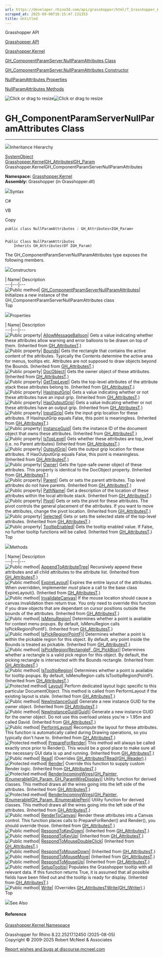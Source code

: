 ```yaml
---
url: https://developer.rhino3d.com/api/grasshopper/html/T_Grasshopper_Kernel_GH_ComponentParamServer_NullParamAttributes.htm
scraped_at: 2025-09-08T16:15:47.131353
title: Untitled
---
```


Grasshopper API

[Grasshopper API](../html/723c01da-9986-4db2-8f53-6f3a7494df75.htm
"Grasshopper API")

[Grasshopper.Kernel](../html/N_Grasshopper_Kernel.htm "Grasshopper.Kernel")

[GH_ComponentParamServer.NullParamAttributes
Class](../html/T_Grasshopper_Kernel_GH_ComponentParamServer_NullParamAttributes.htm
"GH_ComponentParamServer.NullParamAttributes Class")

[GH_ComponentParamServer.NullParamAttributes Constructor
](../html/M_Grasshopper_Kernel_GH_ComponentParamServer_NullParamAttributes__ctor.htm
"GH_ComponentParamServer.NullParamAttributes Constructor ")

[NullParamAttributes
Properties](../html/Properties_T_Grasshopper_Kernel_GH_ComponentParamServer_NullParamAttributes.htm
"NullParamAttributes Properties")

[NullParamAttributes
Methods](../html/Methods_T_Grasshopper_Kernel_GH_ComponentParamServer_NullParamAttributes.htm
"NullParamAttributes Methods")

![Click or drag to resize](../icons/TocOpen.gif)![Click or drag to
resize](../icons/TocClose.gif)

# GH_ComponentParamServerNullParamAttributes Class  
  
---  
  
![](../icons/SectionExpanded.png)Inheritance Hierarchy

[SystemObject](https://docs.microsoft.com/dotnet/api/system.object)  
[Grasshopper.KernelGH_Attributes](T_Grasshopper_Kernel_GH_Attributes_1.htm)[IGH_Param](T_Grasshopper_Kernel_IGH_Param.htm)  
Grasshopper.KernelGH_ComponentParamServerNullParamAttributes  

**Namespace:** [Grasshopper.Kernel](N_Grasshopper_Kernel.htm)  
**Assembly:** Grasshopper (in Grasshopper.dll)

![](../icons/SectionExpanded.png)Syntax

C#

VB

Copy

    
    
    public class NullParamAttributes : GH_Attributes<IGH_Param>
    
    
    Public Class NullParamAttributes
    	Inherits GH_Attributes(Of IGH_Param)

The GH_ComponentParamServerNullParamAttributes type exposes the following
members.

![](../icons/SectionExpanded.png)Constructors

| Name| Description  
---|---|---  
![Public method](../icons/pubmethod.gif)|
[GH_ComponentParamServerNullParamAttributes](M_Grasshopper_Kernel_GH_ComponentParamServer_NullParamAttributes__ctor.htm)|
Initializes a new instance of the GH_ComponentParamServerNullParamAttributes
class  
Top

![](../icons/SectionExpanded.png)Properties

| Name| Description  
---|---|---  
![Public property](../icons/pubproperty.gif)|
[AllowMessageBalloon](P_Grasshopper_Kernel_GH_Attributes_1_AllowMessageBalloon.htm)|
Gets a value indicating whether these attributes allow warning and error
balloons to be drawn on top of them.  (Inherited from
[GH_AttributesT](T_Grasshopper_Kernel_GH_Attributes_1.htm).)  
![Public property](../icons/pubproperty.gif)|
[Bounds](P_Grasshopper_Kernel_GH_Attributes_1_Bounds.htm)|  Gets the rectangle
that contains the active content of the attributes. Typically the Contents
determine the active area for menus, tooltips etc. Attributes are not supposed
to draw objects beyond the Bounds.  (Inherited from
[GH_AttributesT](T_Grasshopper_Kernel_GH_Attributes_1.htm).)  
![Public property](../icons/pubproperty.gif)|
[DocObject](P_Grasshopper_Kernel_GH_Attributes_1_DocObject.htm)|  Gets the
owner object of these attributes.  (Inherited from
[GH_AttributesT](T_Grasshopper_Kernel_GH_Attributes_1.htm).)  
![Public property](../icons/pubproperty.gif)|
[GetTopLevel](P_Grasshopper_Kernel_GH_Attributes_1_GetTopLevel.htm)|  Gets the
top-level attributes of the attribute stack these attributes belong to.
(Inherited from [GH_AttributesT](T_Grasshopper_Kernel_GH_Attributes_1.htm).)  
![Public property](../icons/pubproperty.gif)|
[HasInputGrip](P_Grasshopper_Kernel_GH_Attributes_1_HasInputGrip.htm)|  Gets a
value indicating whether or not these attributes have an input grip.
(Inherited from [GH_AttributesT](T_Grasshopper_Kernel_GH_Attributes_1.htm).)  
![Public property](../icons/pubproperty.gif)|
[HasOutputGrip](P_Grasshopper_Kernel_GH_Attributes_1_HasOutputGrip.htm)|  Gets
a value indicating whether or not these attributes have an output grip.
(Inherited from [GH_AttributesT](T_Grasshopper_Kernel_GH_Attributes_1.htm).)  
![Public property](../icons/pubproperty.gif)|
[InputGrip](P_Grasshopper_Kernel_GH_Attributes_1_InputGrip.htm)|  Gets the
input grip location for these attributes. If HasInputGrip equals False, this
point is meaningless.  (Inherited from
[GH_AttributesT](T_Grasshopper_Kernel_GH_Attributes_1.htm).)  
![Public property](../icons/pubproperty.gif)|
[InstanceGuid](P_Grasshopper_Kernel_GH_Attributes_1_InstanceGuid.htm)|  Gets
the instance ID of the document object that owns these attributes.  (Inherited
from [GH_AttributesT](T_Grasshopper_Kernel_GH_Attributes_1.htm).)  
![Public property](../icons/pubproperty.gif)|
[IsTopLevel](P_Grasshopper_Kernel_GH_Attributes_1_IsTopLevel.htm)|  Gets
whether these attributes are top_level (i.e. no Parent attributes)  (Inherited
from [GH_AttributesT](T_Grasshopper_Kernel_GH_Attributes_1.htm).)  
![Public property](../icons/pubproperty.gif)|
[OutputGrip](P_Grasshopper_Kernel_GH_Attributes_1_OutputGrip.htm)|  Gets the
output grip location for these attributes. If HasOutputGrip equals False, this
point is meaningless.  (Inherited from
[GH_AttributesT](T_Grasshopper_Kernel_GH_Attributes_1.htm).)  
![Public property](../icons/pubproperty.gif)|
[Owner](P_Grasshopper_Kernel_GH_Attributes_1_Owner.htm)|  Gets the type-safe
owner object of these attributes. This property is identical to the DocObject
property.  (Inherited from
[GH_AttributesT](T_Grasshopper_Kernel_GH_Attributes_1.htm).)  
![Public property](../icons/pubproperty.gif)|
[Parent](P_Grasshopper_Kernel_GH_Attributes_1_Parent.htm)|  Gets or sets the
parent attributes. Top level attributes do not have parents.  (Inherited from
[GH_AttributesT](T_Grasshopper_Kernel_GH_Attributes_1.htm).)  
![Public property](../icons/pubproperty.gif)|
[PathName](P_Grasshopper_Kernel_GH_Attributes_1_PathName.htm)|  Get a
description of the location of these attributes within the local attribute
stack.  (Inherited from
[GH_AttributesT](T_Grasshopper_Kernel_GH_Attributes_1.htm).)  
![Public property](../icons/pubproperty.gif)|
[Pivot](P_Grasshopper_Kernel_GH_Attributes_1_Pivot.htm)|  Gets or sets the
pivot for these attributes. The pivot controls the general placement of the
attributes. If you want to move the attributes, change the pivot location.
(Inherited from [GH_AttributesT](T_Grasshopper_Kernel_GH_Attributes_1.htm).)  
![Public property](../icons/pubproperty.gif)|
[Selected](P_Grasshopper_Kernel_GH_Attributes_1_Selected.htm)|  Gets or sets
the selected state of the top-level attributes.  (Inherited from
[GH_AttributesT](T_Grasshopper_Kernel_GH_Attributes_1.htm).)  
![Public property](../icons/pubproperty.gif)|
[TooltipEnabled](P_Grasshopper_Kernel_GH_Attributes_1_TooltipEnabled.htm)|
Gets the tooltip enabled value. If False, no further tooltip functions will be
called.  (Inherited from
[GH_AttributesT](T_Grasshopper_Kernel_GH_Attributes_1.htm).)  
Top

![](../icons/SectionExpanded.png)Methods

| Name| Description  
---|---|---  
![Public method](../icons/pubmethod.gif)|
[AppendToAttributeTree](M_Grasshopper_Kernel_GH_Attributes_1_AppendToAttributeTree.htm)|
Recursively append these attributes and all child attributes to the attribute
list.  (Inherited from
[GH_AttributesT](T_Grasshopper_Kernel_GH_Attributes_1.htm).)  
![Public method](../icons/pubmethod.gif)|
[ExpireLayout](M_Grasshopper_Kernel_GH_Attributes_1_ExpireLayout.htm)|
Expires the entire layout of the attributes. When overridden, implementer
_must_ place a call to the base class ExpireLayout().  (Inherited from
[GH_AttributesT](T_Grasshopper_Kernel_GH_Attributes_1.htm).)  
![Public method](../icons/pubmethod.gif)|
[InvalidateCanvas](M_Grasshopper_Kernel_GH_Attributes_1_InvalidateCanvas.htm)|
If the mouse location should cause a canvas invalidation then return true. You
only need to override this function if you draw objects that are dependant on
cursor positions outside the bounds of the attributes.  (Inherited from
[GH_AttributesT](T_Grasshopper_Kernel_GH_Attributes_1.htm).)  
![Public method](../icons/pubmethod.gif)|
[IsMenuRegion](M_Grasshopper_Kernel_GH_Attributes_1_IsMenuRegion.htm)|
Determines whether a point is available for context menu popups. By default,
IsMenuRegion calls IsPickRegion(PointF).  (Inherited from
[GH_AttributesT](T_Grasshopper_Kernel_GH_Attributes_1.htm).)  
![Public method](../icons/pubmethod.gif)|
[IsPickRegion(PointF)](M_Grasshopper_Kernel_GH_Attributes_1_IsPickRegion.htm)|
Determines whether a point is within the pickable region for this object. By
default, any point inside the Bounds is treated as pickable.  (Inherited from
[GH_AttributesT](T_Grasshopper_Kernel_GH_Attributes_1.htm).)  
![Public method](../icons/pubmethod.gif)| [IsPickRegion(RectangleF,
GH_PickBox)](M_Grasshopper_Kernel_GH_Attributes_1_IsPickRegion_1.htm)|
Determines whether a rectangle is a valid pick region for this object. By
default, the picking rectangle is intersected with the Bounds rectangle.
(Inherited from [GH_AttributesT](T_Grasshopper_Kernel_GH_Attributes_1.htm).)  
![Public method](../icons/pubmethod.gif)|
[IsTooltipRegion](M_Grasshopper_Kernel_GH_Attributes_1_IsTooltipRegion.htm)|
Determines whether a point is available for tooltip popups. By default,
IsMenuRegion calls IsTooltipRegion(PointF).  (Inherited from
[GH_AttributesT](T_Grasshopper_Kernel_GH_Attributes_1.htm).)  
![Protected method](../icons/protmethod.gif)|
[Layout](M_Grasshopper_Kernel_GH_Attributes_1_Layout.htm)|  Perform dedicated
layout logic specific to this particular DocumentObject. This method is called
from PerformLayout if the existing layout is stale.  (Inherited from
[GH_AttributesT](T_Grasshopper_Kernel_GH_Attributes_1.htm).)  
![Public method](../icons/pubmethod.gif)|
[NewInstanceGuid](M_Grasshopper_Kernel_GH_Attributes_1_NewInstanceGuid.htm)|
Generate a new instance GUID for the owner object.  (Inherited from
[GH_AttributesT](T_Grasshopper_Kernel_GH_Attributes_1.htm).)  
![Public method](../icons/pubmethod.gif)|
[NewInstanceGuid(Guid)](M_Grasshopper_Kernel_GH_Attributes_1_NewInstanceGuid_1.htm)|
Generate a new instance GUID for the owner object. Do not use this overload
unless you're > 1.95m and called David.  (Inherited from
[GH_AttributesT](T_Grasshopper_Kernel_GH_Attributes_1.htm).)  
![Public method](../icons/pubmethod.gif)|
[PerformLayout](M_Grasshopper_Kernel_GH_Attributes_1_PerformLayout.htm)|
Recompute the layout for these attributes. This function is automatically
called during Drawing operations, so you typically don't have to.  (Inherited
from [GH_AttributesT](T_Grasshopper_Kernel_GH_Attributes_1.htm).)  
![Protected method](../icons/protmethod.gif)|
[PrepareForRender](M_Grasshopper_Kernel_GH_Attributes_1_PrepareForRender.htm)|
This method will always be called exactly once prior to Render(). This would
be a good place to make sure all the necessary GUI data is up and running.
(Inherited from [GH_AttributesT](T_Grasshopper_Kernel_GH_Attributes_1.htm).)  
![Public method](../icons/pubmethod.gif)|
[Read](M_Grasshopper_Kernel_GH_ComponentParamServer_NullParamAttributes_Read.htm)|
(Overrides
[GH_AttributesTRead(GH_IReader)](M_Grasshopper_Kernel_GH_Attributes_1_Read.htm).)  
![Protected method](../icons/protmethod.gif)|
[Render](M_Grasshopper_Kernel_GH_Attributes_1_Render.htm)|  Override this
function to supply custom Render logic.  (Inherited from
[GH_AttributesT](T_Grasshopper_Kernel_GH_Attributes_1.htm).)  
![Protected method](../icons/protmethod.gif)| [RenderIncomingWires(GH_Painter,
IEnumerableIGH_Param,
GH_ParamWireDisplay)](M_Grasshopper_Kernel_GH_Attributes_1_RenderIncomingWires.htm)|
Utility function for derived classes. This method draws all the wires going
into the left side of the attributes.  (Inherited from
[GH_AttributesT](T_Grasshopper_Kernel_GH_Attributes_1.htm).)  
![Protected method](../icons/protmethod.gif)| [RenderIncomingWires(GH_Painter,
IEnumerableIGH_Param,
IEnumerablePen)](M_Grasshopper_Kernel_GH_Attributes_1_RenderIncomingWires_1.htm)|
Utility function for derived classes. This method draws all the wires going
into the left side of the attributes.  (Inherited from
[GH_AttributesT](T_Grasshopper_Kernel_GH_Attributes_1.htm).)  
![Public method](../icons/pubmethod.gif)|
[RenderToCanvas](M_Grasshopper_Kernel_GH_Attributes_1_RenderToCanvas.htm)|
Render these attributes into a Canvas control. This function places calls to
PrepareForRender() and Render(), you should override those.  (Inherited from
[GH_AttributesT](T_Grasshopper_Kernel_GH_Attributes_1.htm).)  
![Public method](../icons/pubmethod.gif)|
[RespondToKeyDown](M_Grasshopper_Kernel_GH_Attributes_1_RespondToKeyDown.htm)|
(Inherited from [GH_AttributesT](T_Grasshopper_Kernel_GH_Attributes_1.htm).)  
![Public method](../icons/pubmethod.gif)|
[RespondToKeyUp](M_Grasshopper_Kernel_GH_Attributes_1_RespondToKeyUp.htm)|
(Inherited from [GH_AttributesT](T_Grasshopper_Kernel_GH_Attributes_1.htm).)  
![Public method](../icons/pubmethod.gif)|
[RespondToMouseDoubleClick](M_Grasshopper_Kernel_GH_Attributes_1_RespondToMouseDoubleClick.htm)|
(Inherited from [GH_AttributesT](T_Grasshopper_Kernel_GH_Attributes_1.htm).)  
![Public method](../icons/pubmethod.gif)|
[RespondToMouseDown](M_Grasshopper_Kernel_GH_Attributes_1_RespondToMouseDown.htm)|
(Inherited from [GH_AttributesT](T_Grasshopper_Kernel_GH_Attributes_1.htm).)  
![Public method](../icons/pubmethod.gif)|
[RespondToMouseMove](M_Grasshopper_Kernel_GH_Attributes_1_RespondToMouseMove.htm)|
(Inherited from [GH_AttributesT](T_Grasshopper_Kernel_GH_Attributes_1.htm).)  
![Public method](../icons/pubmethod.gif)|
[RespondToMouseUp](M_Grasshopper_Kernel_GH_Attributes_1_RespondToMouseUp.htm)|
(Inherited from [GH_AttributesT](T_Grasshopper_Kernel_GH_Attributes_1.htm).)  
![Public method](../icons/pubmethod.gif)|
[SetupTooltip](M_Grasshopper_Kernel_GH_Attributes_1_SetupTooltip.htm)|
Populates the Grasshopper tooltip with all relevant data. If this function
returns True, it is assumed that all possible fields have been filled out and
the tooltip is ready for display.  (Inherited from
[GH_AttributesT](T_Grasshopper_Kernel_GH_Attributes_1.htm).)  
![Public method](../icons/pubmethod.gif)|
[Write](M_Grasshopper_Kernel_GH_ComponentParamServer_NullParamAttributes_Write.htm)|
(Overrides
[GH_AttributesTWrite(GH_IWriter)](M_Grasshopper_Kernel_GH_Attributes_1_Write.htm).)  
Top

![](../icons/SectionExpanded.png)See Also

#### Reference

[Grasshopper.Kernel Namespace](N_Grasshopper_Kernel.htm)

Grasshopper for Rhino 8.22.25217.12450 (2025-08-05)  
Copyright © 2009-2025 Robert McNeel & Associates

[Report wishes and bugs at
discourse.mcneel.com](https://discourse.mcneel.com/c/grasshopper)

